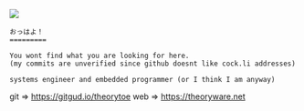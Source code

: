 ![](https://komarev.com/ghpvc/?username=theory-of-everything&color=green&style=flat-sqaure)
```
おっはよ！
=========

You wont find what you are looking for here. 
(my commits are unverified since github doesnt like cock.li addresses)

systems engineer and embedded programmer (or I think I am anyway)
```

git => https://gitgud.io/theorytoe
web => https://theoryware.net
